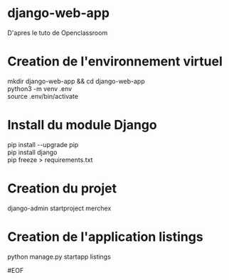 # django-web-app
D'apres le tuto de Openclassroom

# Creation de l'environnement virtuel
mkdir django-web-app && cd django-web-app  
python3 -m venv .env  
source .env/bin/activate  

# Install du module Django
pip install --upgrade pip  
pip install django  
pip freeze > requirements.txt  

# Creation du projet
django-admin startproject merchex  

# Creation de l'application listings  
python manage.py startapp listings  

#EOF
